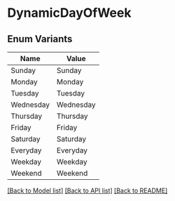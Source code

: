 # DynamicDayOfWeek

## Enum Variants

| Name | Value |
|---- | -----|
| Sunday | Sunday |
| Monday | Monday |
| Tuesday | Tuesday |
| Wednesday | Wednesday |
| Thursday | Thursday |
| Friday | Friday |
| Saturday | Saturday |
| Everyday | Everyday |
| Weekday | Weekday |
| Weekend | Weekend |


[[Back to Model list]](../README.md#documentation-for-models) [[Back to API list]](../README.md#documentation-for-api-endpoints) [[Back to README]](../README.md)


